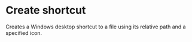 # Create shortcut

Creates a Windows desktop shortcut to a file using its relative path and a specified icon.

